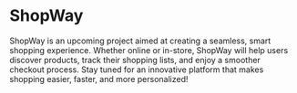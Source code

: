 # ShopWay
ShopWay is an upcoming project aimed at creating a seamless, smart shopping experience. Whether online or in-store, ShopWay will help users discover products, track their shopping lists, and enjoy a smoother checkout process. Stay tuned for an innovative platform that makes shopping easier, faster, and more personalized!
